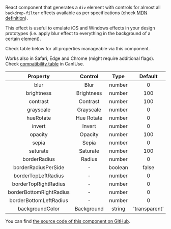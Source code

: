 React component that generates a `div` element with controls for almost all `backdrop-filter` effects available as per specifications (check [MDN definition](https://developer.mozilla.org/es/docs/Web/CSS/backdrop-filter)).

This effect is useful to emulate iOS and Windows effects in your design prototypes (i.e. apply blur effect to everything in the background of a certain element).

Check table below for all properties manageable via this component.

Works also in Safari, Edge and Chrome (might require additional flags). Check [compatibility table](https://caniuse.com/#search=backdrop-filter) in CanIUse.

|        Property         |  Control   |  Type   |    Default    |
| :---------------------: | :--------: | :-----: | :-----------: |
|          blur           |    Blur    | number  |       0       |
|       brightness        | Brightness | number  |      100      |
|        contrast         |  Contrast  | number  |      100      |
|        grayscale        | Grayscale  | number  |       0       |
|        hueRotate        | Hue Rotate | number  |       0       |
|         invert          |   Invert   | number  |       0       |
|         opacity         |  Opacity   | number  |      100      |
|          sepia          |   Sepia    | number  |       0       |
|        saturate         |  Saturate  | number  |      100      |
|      borderRadius       |   Radius   | number  |       0       |
|   borderRadiusPerSide   |     -      | boolean |     false     |
|   borderTopLeftRadius   |     -      | number  |       0       |
|  borderTopRightRadius   |     -      | number  |       0       |
| borderBottomRightRadius |     -      | number  |       0       |
| borderBottomLeftRadius  |     -      | number  |       0       |
|     backgroundColor     | Background | string  | 'transparent' |

You can find [the source code of this component on GitHub](https://github.com/aptrov/framerx-backdrop-filter).